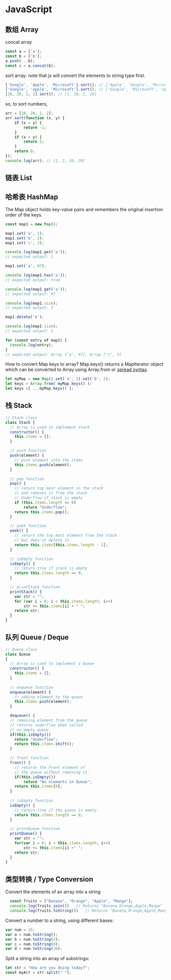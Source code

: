 # JavaScript

## 数组 Array
concat array
```js
const a = ['a'];
const b = ['b'];
a.push(...b);
const c = a.concat(b);
```
sort array: note that js will convert the elements to string type first.
```js
['Google', 'Apple', 'Microsoft'].sort(); // ['Apple', 'Google', 'Microsoft'];
['Google', 'apple', 'Microsoft'].sort(); // ['Google', 'Microsoft", 'apple']
[10, 20, 1, 2].sort(); // [1, 10, 2, 20]
```
so, to sort numbers,
```js
arr = [10, 20, 1, 2];
arr.sort(function (x, y) {
    if (x < y) {
        return -1;
    }
    if (x > y) {
        return 1;
    }
    return 0;
});
console.log(arr); // [1, 2, 10, 20]
```

## 链表 List

## 哈希表 HashMap
The Map object holds key-value pairs and remembers the original insertion order of the keys.
```js
const map1 = new Map();

map1.set('a', 1);
map1.set('b', 2);
map1.set('c', 3);

console.log(map1.get('a'));
// expected output: 1

map1.set('a', 97);

console.log(map1.has('a'));
// expected output: true

console.log(map1.get('a'));
// expected output: 97

console.log(map1.size);
// expected output: 3

map1.delete('b');

console.log(map1.size);
// expected output: 2

for (const entry of map1) {
  console.log(entry);
}
// expected output: Array ["a", 97], Array ["c", 3]
```
How to convert Map keys to array?
Map.keys() returns a MapIterator object which can be converted to Array using Array.from or [spread syntax](https://developer.mozilla.org/en-US/docs/Web/JavaScript/Reference/Operators/Spread_syntax).
```js
let myMap = new Map().set('a', 1).set('b', 2);
let keys = Array.from( myMap.keys() );
let keys =[ ...myMap.keys() ];
```

## 栈 Stack
```js
// Stack class
class Stack {
  // Array is used to implement stack
  constructor() {
    this.items = [];
  }

  // push function
  push(element) {
    // push element into the items
    this.items.push(element);
  }

  // pop function
  pop() {
    // return top most element in the stack
    // and removes it from the stack
    // Underflow if stack is empty
    if (this.items.length == 0)
        return "Underflow";
    return this.items.pop();
  }

  // peek function
  peek() {
    // return the top most element from the stack
    // but does'nt delete it.
    return this.items[this.items.length - 1];
  }

  // isEmpty function
  isEmpty() {
    // return true if stack is empty
    return this.items.length == 0;
  }

  // printStack function
  printStack() {
    var str = "";
    for (var i = 0; i < this.items.length; i++)
        str += this.items[i] + " ";
    return str;
  }
}
```
## 队列 Queue / Deque
```js
// Queue class
class Queue
{
  // Array is used to implement a Queue
  constructor() {
    this.items = [];
  }
                
  // enqueue function
  enqueue(element) {    
    // adding element to the queue
    this.items.push(element);
  }

  dequeue() {
  // removing element from the queue
  // returns underflow when called 
  // on empty queue
  if(this.isEmpty())
    return "Underflow";
    return this.items.shift();
  }

  // front function
  front() {
    // returns the Front element of 
    // the queue without removing it.
    if(this.isEmpty())
        return "No elements in Queue";
    return this.items[0];
  }
  
  // isEmpty function
  isEmpty() {
    // return true if the queue is empty.
    return this.items.length == 0;
  }

  // printQueue function
  printQueue() {
    var str = "";
    for(var i = 0; i < this.items.length; i++)
        str += this.items[i] +" ";
    return str;
  }
}
```

## 类型转换 / Type Conversion
Convert the elements of an array into a string
```js
  const fruits = ["Banana", "Orange", "Apple", "Mango"];
  console.log(fruits.join())   // Returns "Banana,Orange,Apple,Mango"
  console.log(fruits.toString())   // Returns "Banana,Orange,Apple,Mango"
```
Convert a number to a string, using different bases:
```js
var num = 15;
var a = num.toString();
var b = num.toString(2);
var c = num.toString(8);
var d = num.toString(16);
```
Split a string into an array of substrings:
```js
let str = "How are you doing today?";
const myArr = str.split(" ");
```